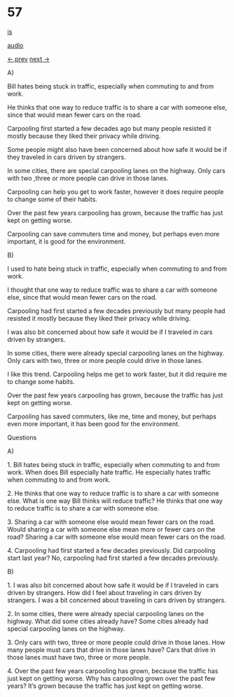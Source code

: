 # 57

[is](../is/story_57.md)

[audio](../audio/story_57.mp3)

[← prev](../en/story_56.md)
[next →](../en/story_58.md)

A\)

Bill hates being stuck in traffic, especially when commuting to and from
work.

He thinks that one way to reduce traffic is to share a car with someone
else, since that would mean fewer cars on the road.

Carpooling first started a few decades ago but many people resisted it
mostly because they liked their privacy while driving.

Some people might also have been concerned about how safe it would be if
they traveled in cars driven by strangers.

In some cities, there are special carpooling lanes on the highway. Only
cars with two ,three or more people can drive in those lanes.

Carpooling can help you get to work faster, however it does require
people to change some of their habits.

Over the past few years carpooling has grown, because the traffic has
just kept on getting worse.

Carpooling can save commuters time and money, but perhaps even more
important, it is good for the environment.

B\)

I used to hate being stuck in traffic, especially when commuting to and
from work.

I thought that one way to reduce traffic was to share a car with someone
else, since that would mean fewer cars on the road.

Carpooling had first started a few decades previously but many people
had resisted it mostly because they liked their privacy while driving.

I was also bit concerned about how safe it would be if I traveled in
cars driven by strangers.

In some cities, there were already special carpooling lanes on the
highway. Only cars with two, three or more people could drive in those
lanes.

I like this trend. Carpooling helps me get to work faster, but it did
require me to change some habits.

Over the past few years carpooling has grown, because the traffic has
just kept on getting worse.

Carpooling has saved commuters, like me, time and money, but perhaps
even more important, it has been good for the environment.

Questions

A\)

1\. Bill hates being stuck in traffic, especially when commuting to and
from work. When does Bill especially hate traffic. He especially hates
traffic when commuting to and from work.

2\. He thinks that one way to reduce traffic is to share a car with
someone else. What is one way Bill thinks will reduce traffic? He thinks
that one way to reduce traffic is to share a car with someone else.

3\. Sharing a car with someone else would mean fewer cars on the road.
Would sharing a car with someone else mean more or fewer cars on the
road? Sharing a car with someone else would mean fewer cars on the road.

4\. Carpooling had first started a few decades previously. Did
carpooling start last year? No, carpooling had first started a few
decades previously.

B\)

1\. I was also bit concerned about how safe it would be if I traveled in
cars driven by strangers. How did I feel about traveling in cars driven
by strangers. I was a bit concerned about traveling in cars driven by
strangers.

2\. In some cities, there were already special carpooling lanes on the
highway. What did some cities already have? Some cities already had
special carpooling lanes on the highway.

3\. Only cars with two, three or more people could drive in those lanes.
How many people must cars that drive in those lanes have? Cars that
drive in those lanes must have two, three or more people.

4\. Over the past few years carpooling has grown, because the traffic
has just kept on getting worse. Why has carpooling grown over the past
few years? It’s grown because the traffic has just kept on getting
worse.
